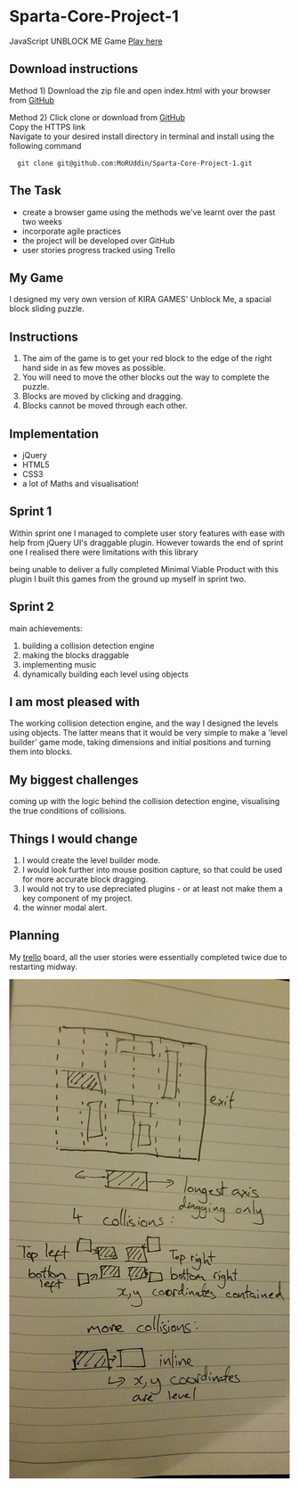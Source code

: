 # Sparta-Core-Project-1
JavaScript UNBLOCK ME Game
[Play here](https://moruddin.github.io/Sparta-Core-Project-1/)

## Download instructions
Method 1) Download the zip file and open index.html with your browser from [GitHub](https://github.com/MoRUddin/Sparta-Core-Project-1)

Method 2) Click clone or download from [GitHub](https://github.com/MoRUddin/Sparta-Core-Project-1)
<br>Copy the HTTPS link
<br>Navigate to your desired install directory in terminal and install using the following command
```
  git clone git@github.com:MoRUddin/Sparta-Core-Project-1.git
```

## The Task
* create a browser game using the methods we've learnt over the past two weeks
* incorporate agile practices
* the project will be developed over GitHub
* user stories progress tracked using Trello

## My Game
I designed my very own version of KIRA GAMES' Unblock Me, a spacial block sliding puzzle.

## Instructions
1. The aim of the game is to get your red block to the edge of the right hand side in as few moves as possible.
2. You will need to move the other blocks out the way to complete the puzzle.
3. Blocks are moved by clicking and dragging.
4. Blocks cannot be moved through each other.

## Implementation
* jQuery
* HTML5
* CSS3
* a lot of Maths and visualisation!

## Sprint 1
Within sprint one I managed to complete user story features with ease with help from jQuery UI's draggable plugin. However towards the end of sprint one I realised there were limitations with this library

 being unable to deliver a fully completed Minimal Viable Product with this plugin I built this games from the ground up myself in sprint two.

 ## Sprint 2
 main achievements:
 1. building a collision detection engine
 2. making the blocks draggable
 3. implementing music
 4. dynamically building each level using objects

## I am most pleased with
The working collision detection engine, and the way I designed the levels using objects. The latter means that it would be very simple to make a 'level builder' game mode, taking dimensions and initial positions and turning them into blocks.

## My biggest challenges
coming up with the logic behind the collision detection engine, visualising the true conditions of collisions.

## Things I would change
1. I would create the level builder mode.
2. I would look further into mouse position capture, so that could be used for more accurate block dragging.
3. I would not try to use depreciated plugins - or at least not make them a key component of my project.
4. the winner modal alert.

## Planning
My [trello](https://trello.com/b/voAuv1Pc/sparta-core-project1) board, all the user stories were essentially completed twice due to restarting midway.

![My Wireframe](./assets/images/wireframe.jpg)

